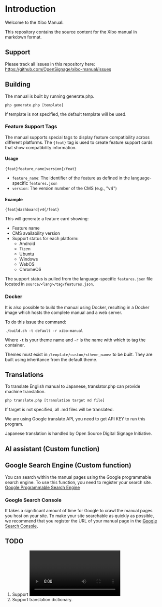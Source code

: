 # Introduction
Welcome to the Xibo Manual.

This repository contains the source content for the Xibo manual in markdown format. 

## Support
Please track all issues in this repository here: https://github.com/OpenSignage/xibo-manual/issues

## Building
The manual is built by running generate.php.

```
php generate.php [template]
```
If template is not specified, the default template will be used.

### Feature Support Tags
The manual supports special tags to display feature compatibility across different platforms. The `{feat}` tag is used to create feature support cards that show compatibility information.

#### Usage
```
{feat}feature_name|version{/feat}
```

- `feature_name`: The identifier of the feature as defined in the language-specific `features.json`
- `version`: The version number of the CMS (e.g., "v4")

#### Example
```
{feat}dashboard|v4{/feat}
```

This will generate a feature card showing:
- Feature name
- CMS availability version
- Support status for each platform:
  - Android
  - Tizen
  - Ubuntu
  - Windows
  - WebOS
  - ChromeOS

The support status is pulled from the language-specific `features.json` file located in `source/<lang>/tag/features.json`.

### Docker
It is also possible to build the manual using Docker, resulting in a Docker
image which hosts the complete manual and a web server.

To do this issue the command:

```
./build.sh -t default -r xibo-manual
```

Where `-t` is your theme name and `-r` is the name with which to tag the 
container.

Themes must exist in `/template/custom/<theme_name>` to be built. They 
are built using inheritance from the default theme.

## Translations
To translate English manual to Japanese, translator.php can provide machine translation.

```
php translate.php [translation target md file]
```
If target is not specified, all .md files will be translated.

We are using Google translate API, you need to get API KEY to run this program.

Japanese translation is handled by Open Source Digital Signage Initiative.

## AI assistant (Custom function)

## Google Search Engine (Custom function)
You can search within the manual pages using the Google programmable search engine.
To use this function, you need to register your search site.
[Google Programmable Search Engine](https://programmablesearchengine.google.com)

### Google Search Console
It takes a significant amount of time for Google to crawl the manual pages you host on your site.
To make your site searchable as quickly as possible, we recommend that you register the URL of your manual page in the [Google Search Console](https://search.google.com/search-console).

## TODO
1. Support <video> tag in manual.
1. Support translation dictionary.
